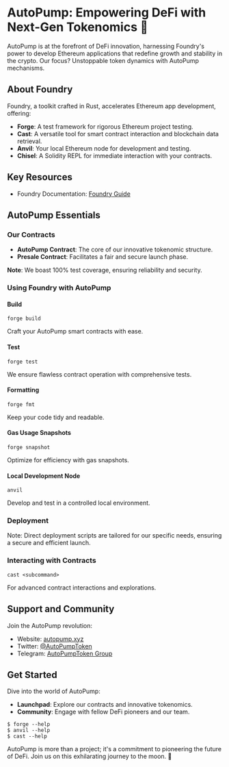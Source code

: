# AutoPump: Empowering DeFi with Next-Gen Tokenomics 🚀

AutoPump is at the forefront of DeFi innovation, harnessing Foundry's power to develop Ethereum applications that redefine growth and stability in the crypto. Our focus? Unstoppable token dynamics with AutoPump mechanisms.

## About Foundry

Foundry, a toolkit crafted in Rust, accelerates Ethereum app development, offering:

- **Forge**: A test framework for rigorous Ethereum project testing.
- **Cast**: A versatile tool for smart contract interaction and blockchain data retrieval.
- **Anvil**: Your local Ethereum node for development and testing.
- **Chisel**: A Solidity REPL for immediate interaction with your contracts.

## Key Resources

- Foundry Documentation: [Foundry Guide](https://book.getfoundry.sh/)

## AutoPump Essentials

### Our Contracts
- **AutoPump Contract**: The core of our innovative tokenomic structure.
- **Presale Contract**: Facilitates a fair and secure launch phase.

**Note**: We boast 100% test coverage, ensuring reliability and security.

### Using Foundry with AutoPump

#### Build
```shell
forge build
```
Craft your AutoPump smart contracts with ease.

#### Test
```shell
forge test
```
We ensure flawless contract operation with comprehensive tests.

#### Formatting
```shell
forge fmt
```
Keep your code tidy and readable.

#### Gas Usage Snapshots
```shell
forge snapshot
```
Optimize for efficiency with gas snapshots.

#### Local Development Node
```shell
anvil
```
Develop and test in a controlled local environment.

### Deployment
Note: Direct deployment scripts are tailored for our specific needs, ensuring a secure and efficient launch.

### Interacting with Contracts
```shell
cast <subcommand>
```
For advanced contract interactions and explorations.

## Support and Community

Join the AutoPump revolution:

- Website: [autopump.xyz](https://autopump.xyz)
- Twitter: [@AutoPumpToken](https://twitter.com/AutoPumpToken)
- Telegram: [AutoPumpToken Group](https://t.me/AutoPumpToken)

## Get Started

Dive into the world of AutoPump:

- **Launchpad**: Explore our contracts and innovative tokenomics.
- **Community**: Engage with fellow DeFi pioneers and our team.

```shell
$ forge --help
$ anvil --help
$ cast --help
```

AutoPump is more than a project; it's a commitment to pioneering the future of DeFi. Join us on this exhilarating journey to the moon. 🚀
